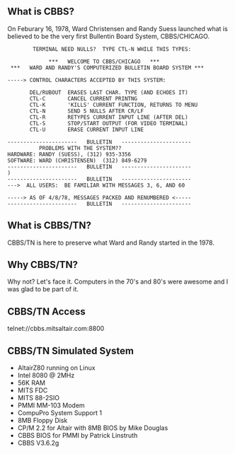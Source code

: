 ## What is CBBS?

On Feburary 16, 1978, Ward Christensen and Randy Suess launched what is believed to be the very first Bullentin Board System, CBBS/CHICAGO.

```
        TERMINAL NEED NULLS?  TYPE CTL-N WHILE THIS TYPES:

             ***   WELCOME TO CBBS/CHICAGO   ***
 ***   WARD AND RANDY'S COMPUTERIZED BULLETIN BOARD SYSTEM ***

-----> CONTROL CHARACTERS ACCEPTED BY THIS SYSTEM:

       DEL/RUBOUT  ERASES LAST CHAR. TYPE (AND ECHOES IT)
       CTL-C       CANCEL CURRENT PRINTNG
       CTL-K       'KILLS' CURRENT FUNCTION, RETURNS TO MENU
       CTL-N       SEND 5 NULLS AFTER CR/LF
       CTL-R       RETYPES CURRENT INPUT LINE (AFTER DEL)
       CTL-S       STOP/START OUTPUT (FOR VIDEO TERMINAL)
       CTL-U       ERASE CURRENT INPUT LINE

----------------------   BULLETIN   ----------------------
          PROBLEMS WITH THE SYSTEM??
HARDWARE: RANDY (SUESS), (312) 935-3356
SOFTWARE: WARD (CHRISTENSEN)  (312) 849-6279
----------------------   BULLETIN   ----------------------
)
----------------------   BULLETIN   ----------------------
--->  ALL USERS:  BE FAMILIAR WITH MESSAGES 3, 6, AND 60

-----> AS OF 4/8/78, MESSAGES PACKED AND RENUMBERED <-----
----------------------   BULLETIN   ----------------------
```

## What is CBBS/TN?

CBBS/TN is here to preserve what Ward and Randy started in the 1978.

## Why CBBS/TN?

Why not? Let's face it. Computers in the 70's and 80's were awesome and I was glad to be part of it.

## CBBS/TN Access

telnet://cbbs.mitsaltair.com:8800

## CBBS/TN Simulated System

* AltairZ80 running on Linux
* Intel 8080 @ 2MHz
* 56K RAM
* MITS FDC
* MITS 88-2SIO
* PMMI MM-103 Modem
* CompuPro System Support 1
* 8MB Floppy Disk
* CP/M 2.2 for Altair with 8MB BIOS by Mike Douglas
* CBBS BIOS for PMMI by Patrick Linstruth
* CBBS V3.6.2g
